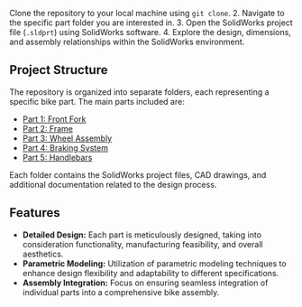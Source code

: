 Clone the repository to your local machine using `git clone`.
2. Navigate to the specific part folder you are interested in.
3. Open the SolidWorks project file (`.sldprt`) using SolidWorks software.
4. Explore the design, dimensions, and assembly relationships within the SolidWorks environment.



## Project Structure
The repository is organized into separate folders, each representing a specific bike part. The main parts included are:
- [Part 1: Front Fork](./front_fork)
- [Part 2: Frame](./frame)
- [Part 3: Wheel Assembly](./wheel_assembly)
- [Part 4: Braking System](./braking_system)
- [Part 5: Handlebars](./handlebars)

Each folder contains the SolidWorks project files, CAD drawings, and additional documentation related to the design process.

## Features
- **Detailed Design:** Each part is meticulously designed, taking into consideration functionality, manufacturing feasibility, and overall aesthetics.
- **Parametric Modeling:** Utilization of parametric modeling techniques to enhance design flexibility and adaptability to different specifications.
- **Assembly Integration:** Focus on ensuring seamless integration of individual parts into a comprehensive bike assembly.
